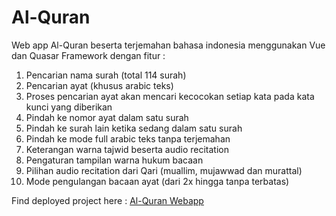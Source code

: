 # Al-Quran

Web app Al-Quran beserta terjemahan bahasa indonesia menggunakan Vue dan Quasar Framework dengan fitur :<br>

1. Pencarian nama surah (total 114 surah)
2. Pencarian ayat (khusus arabic teks)
3. Proses pencarian ayat akan mencari kecocokan setiap kata pada kata kunci yang diberikan
4. Pindah ke nomor ayat dalam satu surah
5. Pindah ke surah lain ketika sedang dalam satu surah
6. Pindah ke mode full arabic teks tanpa terjemahan
7. Keterangan warna tajwid beserta audio recitation
8. Pengaturan tampilan warna hukum bacaan
9. Pilihan audio recitation dari Qari (muallim, mujawwad dan murattal)
10. Mode pengulangan bacaan ayat (dari 2x hingga tanpa terbatas)<br>

Find deployed project here : <a href="https://deepred75.github.io/quran-id" target="_blank">Al-Quran Webapp</a>
